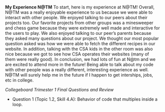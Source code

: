 **My Experience N@TM**
To start, here is my experience at N@TM! Overall, N@TM was a really enjoyable experience to us because we were able to interact with other people. We enjoyed talking to our peers about their projects too. Our favorite projects from other groups was a minesweeper and chess game because they were extremely well made and interactive for the users to play. We also enjoyed talking to our peer’s parents because they asked many questions about our project. We thought our most popular question asked was how we were able to fetch the different recipes in our website. In addition, talking with the CSA kids in the other room was also nice because we got to see how CSA operates their websites (many of them were really good). In conclusion, we had lots of fun at N@tm and we are excited to attend more in the future! Being able to talk about my code with other people was a really different, interesting experience as well. N@TM will surely help me in the future if I happen to get interships, jobs, etc in college.

*Collegeboard Trimester 1 Final Questions and Review*
- Question 1 (Topic 1.2, Skill 4.A): Behavior of code that multiples inside a loop.